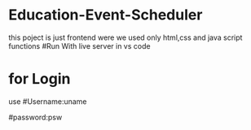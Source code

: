 # Education-Event-Scheduler
this poject is just frontend 
were we used only html,css and java script  functions
#Run With live server in vs code
# for Login 
use 
#Username:uname


#password:psw
